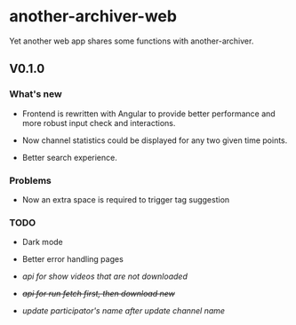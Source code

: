 # another-archiver-web

Yet another web app shares some functions with another-archiver.

## V0.1.0

### What's new

* Frontend is rewritten with Angular to provide better performance and more robust input check and interactions.  

* Now channel statistics could be displayed for any two given time points.  

* Better search experience.

### Problems

* Now an extra space is required to trigger tag suggestion

### TODO

* Dark mode

* Better error handling pages

* *api for show videos that are not downloaded*

* ~~*api for run fetch first, then download new*~~

* *update participator's name after update channel name*
